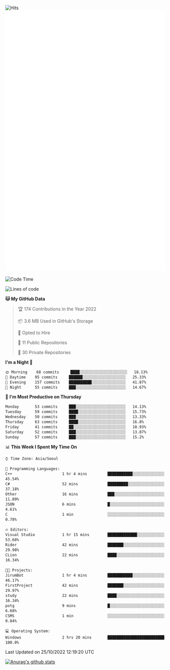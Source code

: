 ![Hits](https://hits.seeyoufarm.com/api/count/incr/badge.svg?url=https%3A%2F%2Fgithub.com%2Fkokose1234&count_bg=%2379C83D&title_bg=%23555555&icon=apple.svg&icon_color=%23E7E7E7&title=hits&edge_flat=false)
<br/>
![Metrics](https://github.com/kokose1234/kokose1234/blob/main/github-metrics.svg)

<!--START_SECTION:waka-->
![Code Time](http://img.shields.io/badge/Code%20Time-703%20hrs%202%20mins-blue)

![Lines of code](https://img.shields.io/badge/From%20Hello%20World%20I%27ve%20Written-902%20Thousand%20lines%20of%20code-blue)

**🐱 My GitHub Data** 

> 🏆 174 Contributions in the Year 2022
 > 
> 📦 3.6 MB Used in GitHub's Storage 
 > 
> 💼 Opted to Hire
 > 
> 📜 11 Public Repositories 
 > 
> 🔑 30 Private Repositories  
 > 
**I'm a Night 🦉** 

```text
🌞 Morning    68 commits     ████░░░░░░░░░░░░░░░░░░░░░   18.13% 
🌆 Daytime    95 commits     ██████░░░░░░░░░░░░░░░░░░░   25.33% 
🌃 Evening    157 commits    ██████████░░░░░░░░░░░░░░░   41.87% 
🌙 Night      55 commits     ███░░░░░░░░░░░░░░░░░░░░░░   14.67%

```
📅 **I'm Most Productive on Thursday** 

```text
Monday       53 commits     ███░░░░░░░░░░░░░░░░░░░░░░   14.13% 
Tuesday      59 commits     ████░░░░░░░░░░░░░░░░░░░░░   15.73% 
Wednesday    50 commits     ███░░░░░░░░░░░░░░░░░░░░░░   13.33% 
Thursday     63 commits     ████░░░░░░░░░░░░░░░░░░░░░   16.8% 
Friday       41 commits     ██░░░░░░░░░░░░░░░░░░░░░░░   10.93% 
Saturday     52 commits     ███░░░░░░░░░░░░░░░░░░░░░░   13.87% 
Sunday       57 commits     ███░░░░░░░░░░░░░░░░░░░░░░   15.2%

```


📊 **This Week I Spent My Time On** 

```text
⌚︎ Time Zone: Asia/Seoul

💬 Programming Languages: 
C++                      1 hr 4 mins         ███████████░░░░░░░░░░░░░░   45.54% 
C#                       52 mins             █████████░░░░░░░░░░░░░░░░   37.18% 
Other                    16 mins             ███░░░░░░░░░░░░░░░░░░░░░░   11.89% 
JSON                     6 mins              █░░░░░░░░░░░░░░░░░░░░░░░░   4.61% 
C                        1 min               ░░░░░░░░░░░░░░░░░░░░░░░░░   0.78%

🔥 Editors: 
Visual Studio            1 hr 15 mins        █████████████░░░░░░░░░░░░   53.68% 
Rider                    42 mins             ███████░░░░░░░░░░░░░░░░░░   29.98% 
CLion                    22 mins             ████░░░░░░░░░░░░░░░░░░░░░   16.34%

🐱‍💻 Projects: 
JirumBot                 1 hr 4 mins         ███████████░░░░░░░░░░░░░░   46.17% 
FirstProject             42 mins             ███████░░░░░░░░░░░░░░░░░░   29.97% 
study                    22 mins             ████░░░░░░░░░░░░░░░░░░░░░   16.34% 
potg                     9 mins              █░░░░░░░░░░░░░░░░░░░░░░░░   6.68% 
CSMS                     1 min               ░░░░░░░░░░░░░░░░░░░░░░░░░   0.84%

💻 Operating System: 
Windows                  2 hrs 20 mins       █████████████████████████   100.0%

```


 Last Updated on 25/10/2022 12:19:20 UTC
<!--END_SECTION:waka-->

[![Anurag's github stats](https://github-readme-stats.vercel.app/api?username=kokose1234&theme=dracula)](https://github.com/anuraghazra/github-readme-stats)



	
